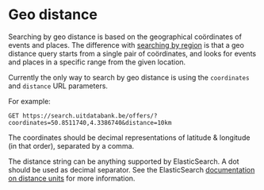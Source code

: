 # Geo distance

Searching by geo distance is based on the geographical coördinates of events and places. The difference with [searching by region](/region.md) is that a geo distance query starts from a single pair of coördinates, and looks for events and places in a specific range from the given location.

Currently the only way to search by geo distance is using the `coordinates` and `distance` URL parameters.

For example:

```
GET https://search.uitdatabank.be/offers/?coordinates=50.8511740,4.3386740&distance=10km
```

The coordinates should be decimal representations of latitude & longitude \(in that order\), separated by a comma.

The distance string can be anything supported by ElasticSearch. A dot should be used as decimal separator. See the ElasticSearch [documentation on distance units](https://www.elastic.co/guide/en/elasticsearch/reference/5.0/common-options.html#distance-units) for more information.

